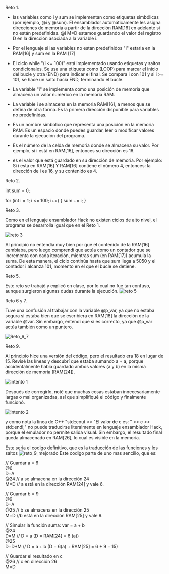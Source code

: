 Reto 1.   

 - las variables como i y sum se implementan como etiquetas simbólicas (por ejemplo, @i y @sum). El ensamblador automáticamente les asigna direcciones de memoria a partir de la dirección RAM[16] en adelante si no están predefinidas.
 @i 
 M=D
 estamos guardando el valor del registro D en la dirección asociada a la variable i.  
 
 - Por el lenguaje si las variables no estan predefinidos "i" estaria en la RAM[16] y sum en la RAM [17]  
 - El ciclo while "(i <= 100)" está implementado usando etiquetas y saltos condicionales. Se usa una etiqueta como (LOOP) para marcar el inicio del bucle y otra (END) para indicar el final. Se compara i con 101 y si i >= 101, se hace un salto hacia END, terminando el bucle.
- La variable "i" se implementa como una posición de memoria que almacena un valor numérico en la memoria RAM. 
- La variable i se almacena en la memoria RAM[16], a menos que se defina de otra forma. Es la primera dirección disponible para variables no predefinidas.
- Es un nombre simbolico que representa una posición en la memoria RAM. Es un espacio donde puedes guardar, leer o modificar valores durante la ejecución del programa.
-  Es el número de la celda de memoria donde se almacena su valor. Por ejemplo, si i está en RAM[16], entonces su dirección es 16.
- es el valor que está guardado en su dirección de memoria. Por ejemplo:
Si i está en RAM[16] Y RAM[16] contiene el número 4, entonces: la dirección de i es 16, y su contenido es 4.

Reto 2.  

int sum = 0;

for (int i = 1; i <= 100; i++) {
    sum += i;
}


Reto 3.  

Como en el lenguaje ensamblador Hack no existen ciclos de alto nivel, el programa se desarrolla igual que en el Reto 1.   

 ![reto 3](reto_3.png)  

Al principio no entendía muy bien por qué el contenido de la RAM[16] cambiaba, pero luego comprendí que actúa como un contador que se incrementa con cada iteración, mientras sum (en RAM[17]) acumula la suma. De esta manera, el ciclo continúa hasta que sum llega a 5050 y el contador i alcanza 101, momento en el que el bucle se detiene.  

Reto 5.  

Este reto se trabajó y explicó en clase, por lo cual no fue tan confuso, aunque surgieron algunas dudas durante la ejecución. 
![reto 5](Reto_5.png)

Reto 6 y 7.  

Tuve una confusión al trabajar con la variable @p_var, ya que no estaba segura si estaba bien que se escribiera en RAM[18] la dirección de la variable @var. Sin embargo, entendí que sí es correcto, ya que @p_var actúa también como un puntero.  

![Reto_6_7](Reto_6_7.png)


Reto   9.   

Al principio hice una versión del código, pero el resultado era 18 en lugar de 15. Revisé las líneas y descubrí que estaba sumando a + a, porque accidentalmente había guardado ambos valores (a y b) en la misma dirección de memoria (RAM[24]).

![intento 1](reto_9_1.png)

Después de corregirlo, noté que muchas cosas estaban innecesariamente largas o mal organizadas, así que simplifiqué el código y finalmente funcionó.

![intento 2](<REto_9_este si.png>)

y como nota la linea de C++ "std::cout << "El valor de c es: " << c << std::endl;" no puede traducirse literalmente en lenguaje ensamblador Hack, porque el emulador no permite salida visual. Sin embargo, el resultado final queda almacenado en RAM[26], lo cual es visible en la memoria.

Este seria el codigo definitivo, que es la traducción de las funciones y los saltos 
![reto_9_mejorado](reto_9_mejorado.png)
Este codigo parte de uno mas sencillo, que es:

// Guardar a = 6  
@6  
D=A  
@24      // a se almacena en la dirección 24   
M=D     // a está en la dirección RAM[24] y vale 6.  

// Guardar b = 9  
@9  
D=A  
@25      // b se almacena en la dirección 25  
M=D     //b está en la dirección RAM[25] y vale 9.  

// Simular la función suma: var = a + b  
@24  
D=M      // D = a (D = RAM[24] = 6 (a))  
@25  
D=D+M    // D = a + b (D = 6(a) + RAM[25] = 6 + 9 = 15)  

// Guardar el resultado en c  
@26      // c en dirección 26  
M=D  
